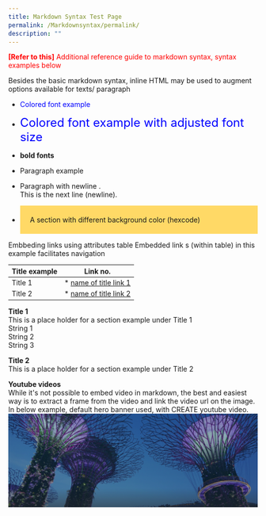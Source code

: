 ```yaml
---
title: Markdown Syntax Test Page
permalink: /Markdownsyntax/permalink/
description: ""
---
```

<font color = "red"><b>[Refer to this]</b> Additional reference guide to markdown syntax, syntax examples below</font>

Besides the basic markdown syntax, inline HTML may be used to augment options available for texts/ paragraph

* <font color = "blue"> Colored font example </font>

* <font size="5" color = "blue"> Colored font example with adjusted font size</font>

* <b> bold fonts</b>

* <p> Paragraph example</p>

* Paragraph with newline .<br/> This is the next line (newline).<br/>


* <div style="background-color: #ffd966; padding : 20px"> A section with different background color (hexcode) </div>


Embbeding links using attributes table
Embedded link s (within table) in this example facilitates navigation

| Title example | Link no. |
| --- | --- |
| Title 1 | * [name of title link 1](#1)|
| Title 2 | * [name of title link 2](#2)|


<a id='1'></a>
<b>Title 1</b><br/>
This is a place holder for a section example under Title 1<br/>
String 1<br/>
String 2<br/>
String 3<br/>

<a id='2'></a>
<b>Title 2</b><br/>
This is a place holder for a section example under Title 2

<b> Youtube videos </b> <br/>
While it's not possible to embed video in markdown, the best and easiest way is to extract a frame from the video and link the video url on the image. In below example, default hero banner used, with CREATE youtube video.
[![Alt text](/images/hero-banner.png)](https://safe.menlosecurity.com/https://www.youtube.com/watch?v=fsBoM23PKMs&t=1s)